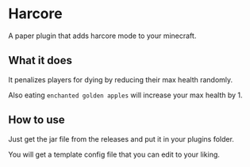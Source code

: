 # Harcore

A paper plugin that adds harcore mode to your minecraft.

## What it does

It penalizes players for dying by reducing their max health randomly.

Also eating `enchanted golden apples` will increase your max health by 1.

## How to use

Just get the jar file from the releases and put it in your plugins folder.

You will get a template config file that you can edit to your liking.
